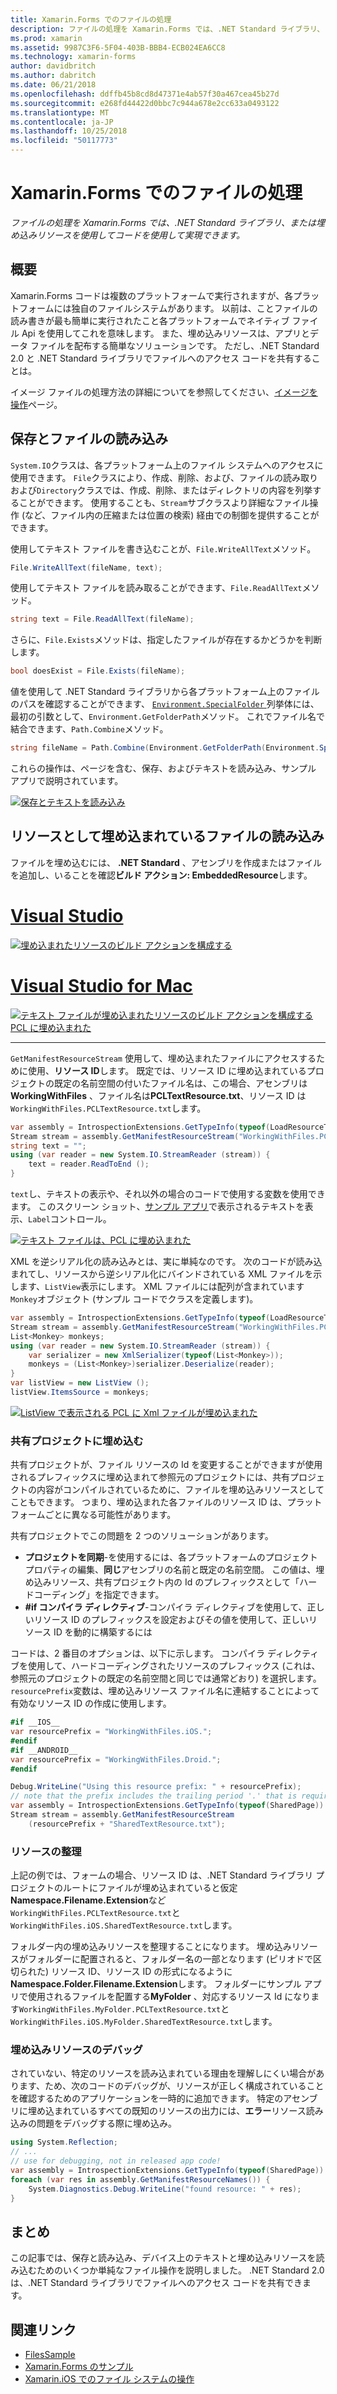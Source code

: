 ```yaml
---
title: Xamarin.Forms でのファイルの処理
description: ファイルの処理を Xamarin.Forms では、.NET Standard ライブラリ、または埋め込みリソースを使用してコードを使用して実現できます。
ms.prod: xamarin
ms.assetid: 9987C3F6-5F04-403B-BBB4-ECB024EA6CC8
ms.technology: xamarin-forms
author: davidbritch
ms.author: dabritch
ms.date: 06/21/2018
ms.openlocfilehash: ddffb45b8cd8d47371e4ab57f30a467cea45b27d
ms.sourcegitcommit: e268fd44422d0bbc7c944a678e2cc633a0493122
ms.translationtype: MT
ms.contentlocale: ja-JP
ms.lasthandoff: 10/25/2018
ms.locfileid: "50117773"
---
```

# <a name="file-handling-in-xamarinforms"></a>Xamarin.Forms でのファイルの処理

_ファイルの処理を Xamarin.Forms では、.NET Standard ライブラリ、または埋め込みリソースを使用してコードを使用して実現できます。_

## <a name="overview"></a>概要

Xamarin.Forms コードは複数のプラットフォームで実行されますが、各プラットフォームには独自のファイルシステムがあります。 以前は、ことファイルの読み書きが最も簡単に実行されたこと各プラットフォームでネイティブ ファイル Api を使用してこれを意味します。 また、埋め込みリソースは、アプリとデータ ファイルを配布する簡単なソリューションです。 ただし、.NET Standard 2.0 と .NET Standard ライブラリでファイルへのアクセス コードを共有することは。

イメージ ファイルの処理方法の詳細についてを参照してください、[イメージを操作](~/xamarin-forms/user-interface/images.md)ページ。

<a name="Loading_and_Saving_Files" />

## <a name="saving-and-loading-files"></a>保存とファイルの読み込み

`System.IO`クラスは、各プラットフォーム上のファイル システムへのアクセスに使用できます。 `File`クラスにより、作成、削除、および、ファイルの読み取りおよび`Directory`クラスでは、作成、削除、またはディレクトリの内容を列挙することができます。 使用することも、`Stream`サブクラスより詳細なファイル操作 (など、ファイル内の圧縮または位置の検索) 経由での制御を提供することができます。

使用してテキスト ファイルを書き込むことが、`File.WriteAllText`メソッド。

```csharp
File.WriteAllText(fileName, text);
```

使用してテキスト ファイルを読み取ることができます、`File.ReadAllText`メソッド。

```csharp
string text = File.ReadAllText(fileName);
```

さらに、`File.Exists`メソッドは、指定したファイルが存在するかどうかを判断します。

```csharp
bool doesExist = File.Exists(fileName);
```

値を使用して .NET Standard ライブラリから各プラットフォーム上のファイルのパスを確認することができます、 [ `Environment.SpecialFolder` ](xref:System.Environment.SpecialFolder)列挙体には、最初の引数として、`Environment.GetFolderPath`メソッド。 これでファイル名で結合できます、`Path.Combine`メソッド。

```csharp
string fileName = Path.Combine(Environment.GetFolderPath(Environment.SpecialFolder.LocalApplicationData), "temp.txt");
```

これらの操作は、ページを含む、保存、およびテキストを読み込み、サンプル アプリで説明されています。

[![保存とテキストを読み込み](files-images/saveandload-sml.png "保存とアプリ内のファイルの読み込み")](files-images/saveandload.png#lightbox "を保存し、アプリでファイルの読み込み")

<a name="Loading_Files_Embedded_as_Resources" />

## <a name="loading-files-embedded-as-resources"></a>リソースとして埋め込まれているファイルの読み込み

ファイルを埋め込むには、 **.NET Standard** 、アセンブリを作成またはファイルを追加し、いることを確認**ビルド アクション: EmbeddedResource**します。

# <a name="visual-studiotabwindows"></a>[Visual Studio](#tab/windows)

[![埋め込まれたリソースのビルド アクションを構成する](files-images/vs-embeddedresource-sml.png "設定 EmbeddedResource\"ビルド アクション\"")](files-images/vs-embeddedresource.png#lightbox "EmbeddedResource ビルド アクションの設定")

# <a name="visual-studio-for-mactabmacos"></a>[Visual Studio for Mac](#tab/macos)

[![テキスト ファイルが埋め込まれたリソースのビルド アクションを構成する PCL に埋め込まれた](files-images/xs-embeddedresource-sml.png "設定 EmbeddedResource\"ビルド アクション\"")](files-images/xs-embeddedresource.png#lightbox "EmbeddedResource ビルド アクションの設定")

-----

`GetManifestResourceStream` 使用して、埋め込まれたファイルにアクセスするために使用、**リソース ID**します。 既定では、リソース ID に埋め込まれているプロジェクトの既定の名前空間の付いたファイル名は、この場合、アセンブリは**WorkingWithFiles** 、ファイル名は**PCLTextResource.txt**、リソース ID は`WorkingWithFiles.PCLTextResource.txt`します。

```csharp
var assembly = IntrospectionExtensions.GetTypeInfo(typeof(LoadResourceText)).Assembly;
Stream stream = assembly.GetManifestResourceStream("WorkingWithFiles.PCLTextResource.txt");
string text = "";
using (var reader = new System.IO.StreamReader (stream)) {
    text = reader.ReadToEnd ();
}
```

`text`し、テキストの表示や、それ以外の場合のコードで使用する変数を使用できます。 このスクリーン ショット、[サンプル アプリ](https://developer.xamarin.com/samples/xamarin-forms/WorkingWithFiles/)で表示されるテキストを表示、`Label`コントロール。

 [![テキスト ファイルは、PCL に埋め込まれた](files-images/pcltext-sml.png "アプリに表示される PCL の埋め込みのテキスト ファイル")](files-images/pcltext.png#lightbox "アプリに表示される PCL の埋め込みのテキスト ファイル")

XML を逆シリアル化の読み込みとは、実に単純なのです。 次のコードが読み込まれてし、リソースから逆シリアル化にバインドされている XML ファイルを示します、`ListView`表示にします。 XML ファイルには配列が含まれています`Monkey`オブジェクト (サンプル コードでクラスを定義します)。

```csharp
var assembly = IntrospectionExtensions.GetTypeInfo(typeof(LoadResourceText)).Assembly;
Stream stream = assembly.GetManifestResourceStream("WorkingWithFiles.PCLXmlResource.xml");
List<Monkey> monkeys;
using (var reader = new System.IO.StreamReader (stream)) {
    var serializer = new XmlSerializer(typeof(List<Monkey>));
    monkeys = (List<Monkey>)serializer.Deserialize(reader);
}
var listView = new ListView ();
listView.ItemsSource = monkeys;
```

 [![ListView で表示される PCL に Xml ファイルが埋め込まれた](files-images/pclxml-sml.png "ListView で表示される PCL の埋め込みの XML ファイル")](files-images/pclxml.png#lightbox "ListView で表示される PCL の埋め込みの XML ファイル")

<a name="Embedding_in_Shared_Projects" />

### <a name="embedding-in-shared-projects"></a>共有プロジェクトに埋め込む

共有プロジェクトが、ファイル リソースの Id を変更することができますが使用されるプレフィックスに埋め込まれて参照元のプロジェクトには、共有プロジェクトの内容がコンパイルされているために、ファイルを埋め込みリソースとしてこともできます。 つまり、埋め込まれた各ファイルのリソース ID は、プラットフォームごとに異なる可能性があります。

共有プロジェクトでこの問題を 2 つのソリューションがあります。

-  **プロジェクトを同期**-を使用するには、各プラットフォームのプロジェクト プロパティの編集、**同じ**アセンブリの名前と既定の名前空間。 この値は、埋め込みリソース、共有プロジェクト内の Id のプレフィックスとして「ハードコーディング」を指定できます。
-  **#if コンパイラ ディレクティブ**-コンパイラ ディレクティブを使用して、正しいリソース ID のプレフィックスを設定およびその値を使用して、正しいリソース ID を動的に構築するには


コードは、2 番目のオプションは、以下に示します。 コンパイラ ディレクティブを使用して、ハードコーディングされたリソースのプレフィックス (これは、参照元のプロジェクトの既定の名前空間と同じでは通常どおり) を選択します。 `resourcePrefix`変数は、埋め込みリソース ファイル名に連結することによって有効なリソース ID の作成に使用します。

```csharp
#if __IOS__
var resourcePrefix = "WorkingWithFiles.iOS.";
#endif
#if __ANDROID__
var resourcePrefix = "WorkingWithFiles.Droid.";
#endif

Debug.WriteLine("Using this resource prefix: " + resourcePrefix);
// note that the prefix includes the trailing period '.' that is required
var assembly = IntrospectionExtensions.GetTypeInfo(typeof(SharedPage)).Assembly;
Stream stream = assembly.GetManifestResourceStream
    (resourcePrefix + "SharedTextResource.txt");
```

<a name="Organizing_Resources" />

### <a name="organizing-resources"></a>リソースの整理

上記の例では、フォームの場合、リソース ID は、.NET Standard ライブラリ プロジェクトのルートにファイルが埋め込まれていると仮定**Namespace.Filename.Extension**など`WorkingWithFiles.PCLTextResource.txt`と`WorkingWithFiles.iOS.SharedTextResource.txt`します。

フォルダー内の埋め込みリソースを整理することになります。 埋め込みリソースがフォルダーに配置されると、フォルダー名の一部となります (ピリオドで区切られた) リソース ID、リソース ID の形式になるように**Namespace.Folder.Filename.Extension**します。 フォルダーにサンプル アプリで使用されるファイルを配置する**MyFolder** 、対応するリソース Id になります`WorkingWithFiles.MyFolder.PCLTextResource.txt`と`WorkingWithFiles.iOS.MyFolder.SharedTextResource.txt`します。

<a name="Debugging_Embedded_Resources" />

### <a name="debugging-embedded-resources"></a>埋め込みリソースのデバッグ

されていない、特定のリソースを読み込まれている理由を理解しにくい場合があります、ため、次のコードのデバッグが、リソースが正しく構成されていることを確認するためのアプリケーションを一時的に追加できます。 特定のアセンブリに埋め込まれているすべての既知のリソースの出力には、**エラー**リソース読み込みの問題をデバッグする際に埋め込み。

```csharp
using System.Reflection;
// ...
// use for debugging, not in released app code!
var assembly = IntrospectionExtensions.GetTypeInfo(typeof(SharedPage)).Assembly;
foreach (var res in assembly.GetManifestResourceNames()) {
    System.Diagnostics.Debug.WriteLine("found resource: " + res);
}
```

## <a name="summary"></a>まとめ

この記事では、保存と読み込み、デバイス上のテキストと埋め込みリソースを読み込むためのいくつか単純なファイル操作を説明しました。 .NET Standard 2.0 は、.NET Standard ライブラリでファイルへのアクセス コードを共有できます。

## <a name="related-links"></a>関連リンク

- [FilesSample](https://developer.xamarin.com/samples/xamarin-forms/WorkingWithFiles/)
- [Xamarin.Forms のサンプル](https://github.com/xamarin/xamarin-forms-samples)
- [Xamarin.iOS でのファイル システムの操作](~/ios/app-fundamentals/file-system.md)

